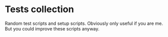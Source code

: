 # Tests collection

Random test scripts and setup scripts. Obviously only useful if you are me. But you could improve these scripts anyway.

